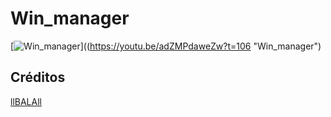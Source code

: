 # Win_manager 


[![Win_manager](https://img.youtube.com/vi/adZMPdaweZwt=1m46s/0.jpg)]((https://youtu.be/adZMPdaweZw?t=106 "Win_manager")

## Créditos
[llBALAll](https://github.com/llBALAll)
